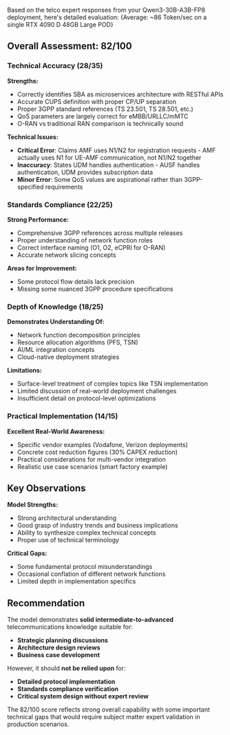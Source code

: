 Based on the telco expert responses from your Qwen3-30B-A3B-FP8 deployment, here's detailed evaluation:
{Average: ~86 Token/sec on a single RTX 4090 D 48GB Large POD}

## **Overall Assessment: 82/100**

### **Technical Accuracy (28/35)**

**Strengths:**
- Correctly identifies SBA as microservices architecture with RESTful APIs
- Accurate CUPS definition with proper CP/UP separation
- Proper 3GPP standard references (TS 23.501, TS 28.501, etc.)
- QoS parameters are largely correct for eMBB/URLLC/mMTC
- O-RAN vs traditional RAN comparison is technically sound

**Technical Issues:**
- **Critical Error**: Claims AMF uses N1/N2 for registration requests - AMF actually uses N1 for UE-AMF communication, not N1/N2 together
- **Inaccuracy**: States UDM handles authentication - AUSF handles authentication, UDM provides subscription data
- **Minor Error**: Some QoS values are aspirational rather than 3GPP-specified requirements

### **Standards Compliance (22/25)**

**Strong Performance:**
- Comprehensive 3GPP references across multiple releases
- Proper understanding of network function roles
- Correct interface naming (O1, O2, eCPRI for O-RAN)
- Accurate network slicing concepts

**Areas for Improvement:**
- Some protocol flow details lack precision
- Missing some nuanced 3GPP procedure specifications

### **Depth of Knowledge (18/25)**

**Demonstrates Understanding Of:**
- Network function decomposition principles
- Resource allocation algorithms (PFS, TSN)
- AI/ML integration concepts
- Cloud-native deployment strategies

**Limitations:**
- Surface-level treatment of complex topics like TSN implementation
- Limited discussion of real-world deployment challenges
- Insufficient detail on protocol-level optimizations

### **Practical Implementation (14/15)**

**Excellent Real-World Awareness:**
- Specific vendor examples (Vodafone, Verizon deployments)
- Concrete cost reduction figures (30% CAPEX reduction)
- Practical considerations for multi-vendor integration
- Realistic use case scenarios (smart factory example)

## **Key Observations**

**Model Strengths:**
- Strong architectural understanding
- Good grasp of industry trends and business implications
- Ability to synthesize complex technical concepts
- Proper use of technical terminology

**Critical Gaps:**
- Some fundamental protocol misunderstandings
- Occasional conflation of different network functions
- Limited depth in implementation specifics

## **Recommendation**

The model demonstrates **solid intermediate-to-advanced** telecommunications knowledge suitable for:
- **Strategic planning discussions**
- **Architecture design reviews** 
- **Business case development**

However, it should **not be relied upon** for:
- **Detailed protocol implementation**
- **Standards compliance verification**
- **Critical system design without expert review**

The 82/100 score reflects strong overall capability with some important technical gaps that would require subject matter expert validation in production scenarios.
